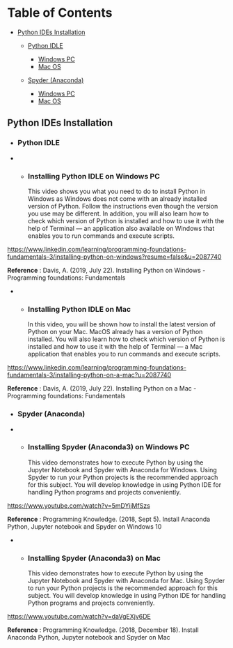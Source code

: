 # Table of Contents
* [Python IDEs Installation](#installation)
    * [Python IDLE](#idle)
        * [Windows PC](#idle-windows)
        * [Mac OS](#idle-mac)
    
    * [Spyder (Anaconda)](#spyder)
        * [Windows PC](#spyder-windows)
        * [Mac OS](#spyder-mac)

## Python IDEs Installation <a name="installation"></a>

* ### Python IDLE <a name="idle"></a>

*
    * ### Installing Python IDLE on Windows PC <a name="idle-windows"></a>
      This video shows you what you need to do to install Python in Windows as Windows does not come with an already
      installed version of Python. Follow the instructions even though the version you use may be different. In
      addition, you will also learn how to check which version of Python is installed and how to use it with the help of
      Terminal — an application also available on Windows that enables you to run commands and execute scripts.

https://www.linkedin.com/learning/programming-foundations-fundamentals-3/installing-python-on-windows?resume=false&u=2087740

**Reference** : Davis, A. (2019, July 22). Installing Python on Windows - Programming foundations: Fundamentals

*
    * ### Installing Python IDLE on Mac <a name="idle-mac"></a>
      In this video, you will be shown how to install the latest version of Python on your Mac. MacOS already has a
      version of Python installed. You will also learn how to check which version of Python is installed and how to use
      it with the help of Terminal — a Mac application that enables you to run commands and execute scripts.

https://www.linkedin.com/learning/programming-foundations-fundamentals-3/installing-python-on-a-mac?u=2087740

**Reference** : Davis, A. (2019, July 22). Installing Python on a Mac - Programming foundations: Fundamentals

* ### Spyder (Anaconda) <a name="spyder"></a>
*
    * ### Installing Spyder (Anaconda3) on Windows PC <a name="spyder-windows"></a>
      This video demonstrates how to execute Python by using the Jupyter Notebook and Spyder with Anaconda for Windows.
      Using Spyder to run your Python projects is the recommended approach for this subject. You will develop knowledge
      in using Python IDE for handling Python programs and projects conveniently.

https://www.youtube.com/watch?v=5mDYijMfSzs

**Reference** : Programming Knowledge. (2018, Sept 5). Install Anaconda Python, Jupyter notebook and Spyder on Windows 10

*
    * ### Installing Spyder (Anaconda3) on Mac <a name="spyder-mac"></a>
      This video demonstrates how to execute Python by using the Jupyter Notebook and Spyder with Anaconda for Mac.
      Using Spyder to run your Python projects is the recommended approach for this subject. You will develop knowledge
      in using Python IDE for handling Python programs and projects conveniently.

https://www.youtube.com/watch?v=daVgEXjv6DE

**Reference** : Programming Knowledge. (2018, December 18). Install Anaconda Python, Jupyter notebook and Spyder on Mac

